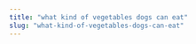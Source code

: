```yaml
---
title: "what kind of vegetables dogs can eat"
slug: "what-kind-of-vegetables-dogs-can-eat"
---
```


